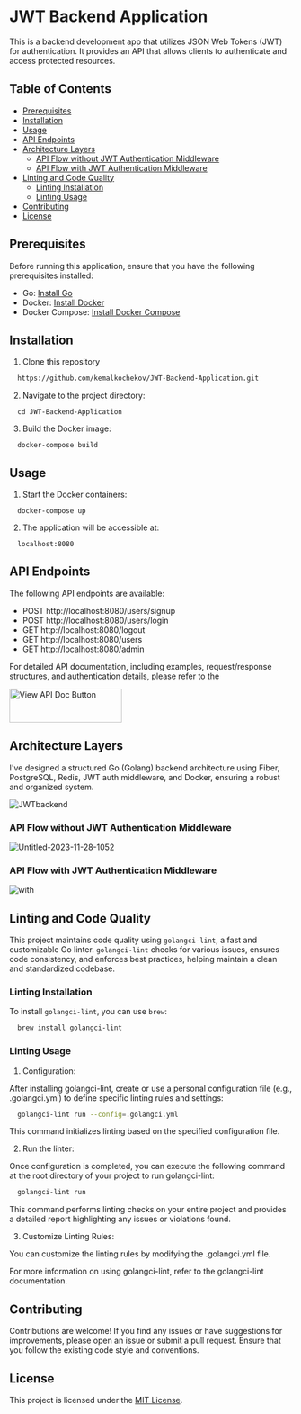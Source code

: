 # JWT Backend Application
This is a backend development app that utilizes JSON Web Tokens (JWT) for authentication. It provides an API that allows clients to authenticate and access protected resources.

## Table of Contents
- [Prerequisites](#prerequisites)
- [Installation](#installation)
- [Usage](#usage)
- [API Endpoints](#api-endpoints)
- [Architecture Layers](#architecture-layers)
  - [API Flow without JWT Authentication Middleware](#api-flow-without-jwt-authentication-middleware)
  - [API Flow with JWT Authentication Middleware](#api-flow-with-jwt-authentication-middleware)
- [Linting and Code Quality](#linting-and-code-quality)
  - [Linting Installation](#linting-installation)
  - [Linting Usage](#linting-usage)
- [Contributing](#contributing)
- [License](#license)

## Prerequisites

Before running this application, ensure that you have the following prerequisites installed:

- Go: [Install Go](https://go.dev/doc/install/)
- Docker: [Install Docker](https://docs.docker.com/get-docker/)
- Docker Compose: [Install Docker Compose](https://docs.docker.com/compose/install/)

## Installation

1. Clone this repository
  ```bash
    https://github.com/kemalkochekov/JWT-Backend-Application.git
  ```
2. Navigate to the project directory:
  ```
    cd JWT-Backend-Application
  ```
3. Build the Docker image:
  ```
    docker-compose build
  ```

## Usage
1. Start the Docker containers:
  ```
    docker-compose up
  ```
2. The application will be accessible at:
  ```
    localhost:8080
  ```

## API Endpoints
The following API endpoints are available:
- POST http://localhost:8080/users/signup
- POST http://localhost:8080/users/login
- GET http://localhost:8080/logout
- GET http://localhost:8080/users
- GET http://localhost:8080/admin

For detailed API documentation, including examples, request/response structures, and authentication details, please refer to the

<a href="https://documenter.getpostman.com/view/31073105/2s9YeMzng6" target="_blank">
    <img alt="View API Doc Button" src="https://github.com/kemalkochekov/JWT-Backend-Development-App/assets/85355663/0c231cef-ee76-4cdf-bc41-e900845da493" width="200" height="60"/>
</a>

## Architecture Layers
I've designed a structured Go (Golang) backend architecture using Fiber, PostgreSQL, Redis, JWT auth middleware, and Docker, ensuring a robust and organized system.

![JWTbackend](https://github.com/kemalkochekov/JWT-Backend-Development-App/assets/85355663/e934493d-5568-401d-9810-0c71ffde3c43)

### API Flow without JWT Authentication Middleware
![Untitled-2023-11-28-1052](https://github.com/kemalkochekov/JWT-Backend-Development-App/assets/85355663/53ff225a-1c5c-4d4d-b06c-f21c96c968d3)

### API Flow with JWT Authentication Middleware
![with](https://github.com/kemalkochekov/JWT-Backend-Development-App/assets/85355663/bbfa0665-2c7b-45d9-aae1-d12bb87d783b)

## Linting and Code Quality

This project maintains code quality using `golangci-lint`, a fast and customizable Go linter. `golangci-lint` checks for various issues, ensures code consistency, and enforces best practices, helping maintain a clean and standardized codebase.

### Linting Installation

To install `golangci-lint`, you can use `brew`:

```bash
  brew install golangci-lint
```

### Linting Usage
1. Configuration: 

After installing golangci-lint, create or use a personal configuration file (e.g., .golangci.yml) to define specific linting rules and settings:
```bash
  golangci-lint run --config=.golangci.yml
```
This command initializes linting based on the specified configuration file.

2. Run the linter:

Once configuration is completed, you can execute the following command at the root directory of your project to run golangci-lint:

```bash
  golangci-lint run
```
This command performs linting checks on your entire project and provides a detailed report highlighting any issues or violations found.

3. Customize Linting Rules:

You can customize the linting rules by modifying the .golangci.yml file.

For more information on using golangci-lint, refer to the golangci-lint documentation.

## Contributing
Contributions are welcome! If you find any issues or have suggestions for improvements, please open an issue or submit a pull request. Ensure that you follow the existing code style and conventions.

## License
This project is licensed under the [MIT License](LICENSE).
